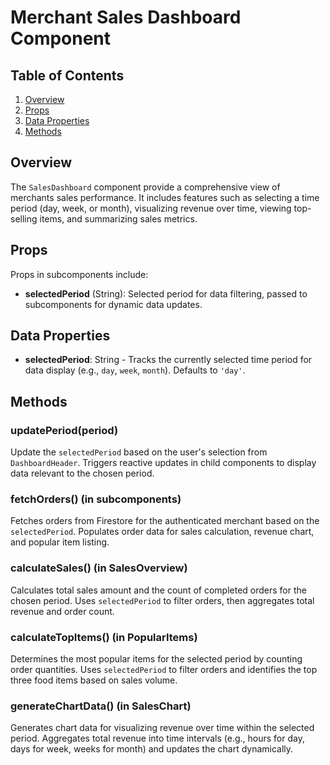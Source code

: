 # Merchant Sales Dashboard Component

## Table of Contents

1. [Overview](#overview)
2. [Props](#props)
3. [Data Properties](#data-properties)
4. [Methods](#methods)

## Overview

The `SalesDashboard` component provide a comprehensive view of merchants sales
performance. It includes features such as selecting a time period (day, week, or month),
visualizing revenue over time, viewing top-selling items, and summarizing sales metrics.

## Props

Props in subcomponents include:

- **selectedPeriod** (String): Selected period for data filtering, passed to subcomponents for dynamic data updates.

## Data Properties

- **selectedPeriod**: String - Tracks the currently selected time period for data display (e.g., `day`, `week`, `month`). Defaults to `'day'`.

## Methods

### updatePeriod(period)

Update the `selectedPeriod` based on the user's selection from `DashboardHeader`. Triggers reactive updates in child components to display data relevant to the chosen period.

### fetchOrders() (in subcomponents)

Fetches orders from Firestore for the authenticated merchant based on the `selectedPeriod`. Populates order data for sales calculation, revenue chart, and popular item listing.

### calculateSales() (in SalesOverview)

Calculates total sales amount and the count of completed orders for the chosen period. Uses `selectedPeriod` to filter orders, then aggregates total revenue and order count.

### calculateTopItems() (in PopularItems)

Determines the most popular items for the selected period by counting order quantities. Uses `selectedPeriod` to filter orders and identifies the top three food items based on sales volume.

### generateChartData() (in SalesChart)

Generates chart data for visualizing revenue over time within the selected period. Aggregates total revenue into time intervals (e.g., hours for day, days for week, weeks for month) and updates the chart dynamically.
